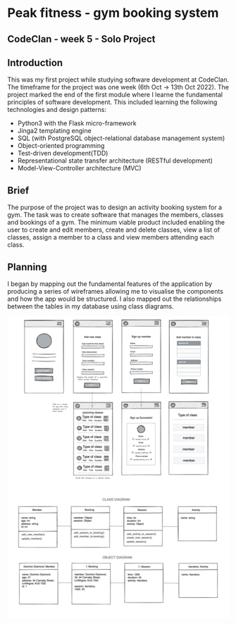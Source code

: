 # Peak fitness - gym booking system

## CodeClan - week 5 - Solo Project

## Introduction
This was my first project while studying software development at CodeClan. The timeframe for the project was one week (6th Oct -> 13th Oct 2022). The project marked the end of the first module where I learne the fundamental principles of software development. This included learning the following technologies and design patterns:
- Python3 with the Flask micro-framework
- Jinga2 templating engine
- SQL (with PostgreSQL object-relational database management system)
- Object-oriented programming
- Test-driven development(TDD)
- Representational state transfer architecture (RESTful development)
- Model-View-Controller architecture (MVC)

## Brief

The purpose of the project was to design an activity booking system for a gym. The task was to create software that manages the members, classes and bookings of a gym. The minimum viable product included enabling the user to create and edit members, create and delete classes, view a list of classes, assign a member to a class and view members attending each class.

## Planning

I began by mapping out the fundamental features of the application by producing a series of wireframes allowing me to visualise the components and how the app would be structured. I also mapped out the relationships between the tables in my database using class diagrams.

<img src="https://github.com/ST3V3NP3RRY/Peak_fitness_gym_app/blob/main/Wireframes.png">

<img src="https://github.com/ST3V3NP3RRY/Peak_fitness_gym_app/blob/main/Class%20Diagram.png">
